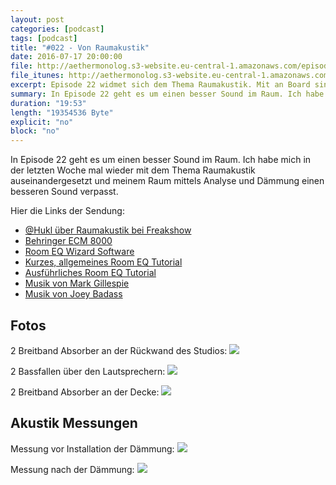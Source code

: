 ```yaml
---
layout: post
categories: [podcast]
tags: [podcast]
title: "#022 - Von Raumakustik"
date: 2016-07-17 20:00:00
file: http://aethermonolog.s3-website.eu-central-1.amazonaws.com/episodes/aethermonolog-022.mp3
file_itunes: http://aethermonolog.s3-website.eu-central-1.amazonaws.com/episodes/aethermonolog-022.m4a
excerpt: Episode 22 widmet sich dem Thema Raumakustik. Mit an Board sind ein paar Vorher/Nachher Hörbeispiele aus meinem neuen Studio.
summary: In Episode 22 geht es um einen besser Sound im Raum. Ich habe mich in der letzten Woche mal wieder mit dem Thema Raumakustik auseinandergesetzt und meinem Raum mittels Analyse und Dämmung einen besseren Sound verpasst. Hier die Links der Sendung<br /> <a href="http://freakshow.fm/page/2#t=1:58:56.457">@Hukl über Raumakustik bei Freakshow</a><br /> <a href="http://www.thomann.de/de/behringer_ecm_8000.htm?ref=search_prv_1_2">Behringer ECM 8000</a><br /> <a href="http://www.roomeqwizard.com/">Room EQ Wizard Software</a><br /> <a href="https://www.youtube.com/watch?v=e4uSR3cUUSY">Kurzes Room EQ Wizard Tutorial</a><br /> <a href="https://www.youtube.com/watch?v=lM99RB4gt8o">Ausführliches Room EQ Wizard Tutorial</a><br /> <a href="http://gillespie.de/">"Light at the End" von Mark Gillespie</a><br /> <a href="https://itunes.apple.com/de/artist/joey-bada$$/id577261450">Paper Trails von Joey Badass</a><br /> Die Bilder zur Sendung findest du auf <a href="http://aethermonolog.de">aethermonolog.de</a>
duration: "19:53"
length: "19354536 Byte"
explicit: "no"
block: "no"
---
```


In Episode 22 geht es um einen besser Sound im Raum. Ich habe mich in der letzten Woche mal wieder mit dem Thema Raumakustik auseinandergesetzt und meinem Raum mittels Analyse und Dämmung einen besseren Sound verpasst.

Hier die Links der Sendung:

* [@Hukl über Raumakustik bei Freakshow](http://freakshow.fm/page/2#t=1:58:56.457)
* [Behringer ECM 8000](http://www.thomann.de/de/behringer_ecm_8000.htm?ref=search_prv_1_2)
* [Room EQ Wizard Software](http://www.roomeqwizard.com/)
* [Kurzes, allgemeines Room EQ Tutorial](https://www.youtube.com/watch?v=e4uSR3cUUSY)
* [Ausführliches Room EQ Tutorial](https://www.youtube.com/watch?v=lM99RB4gt8o)
* [Musik von Mark Gillespie](http://gillespie.de/)
* [Musik von Joey Badass](https://itunes.apple.com/de/artist/joey-bada$$/id577261450)

## Fotos

2 Breitband Absorber an der Rückwand des Studios:
![]({{site.url}}/images/content/aem022-wand.jpg)

2 Bassfallen über den Lautsprechern:
![]({{site.url}}/images/content/aem022-bassfalle.jpg)

2 Breitband Absorber an der Decke:
![]({{site.url}}/images/content/aem022-decke.jpg)

## Akustik Messungen

Messung vor Installation der Dämmung:
![]({{site.url}}/images/content/aem022-messung-vorher.png)

Messung nach der Dämmung:
![]({{site.url}}/images/content/aem022-messung-nachher.png)

